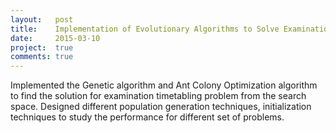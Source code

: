 ```yaml
---
layout:   post
title:    Implementation of Evolutionary Algorithms to Solve Examination Timetabling Problems
date:     2015-03-10
project:  true
comments: true
---
```


Implemented the Genetic algorithm and Ant Colony Optimization algorithm to find the solution for examination timetabling problem from the search space. Designed different population generation techniques, initialization techniques to study the performance for different set of problems.
